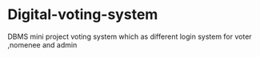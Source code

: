# Digital-voting-system
DBMS mini project voting system which as different login system for voter ,nomenee and admin
